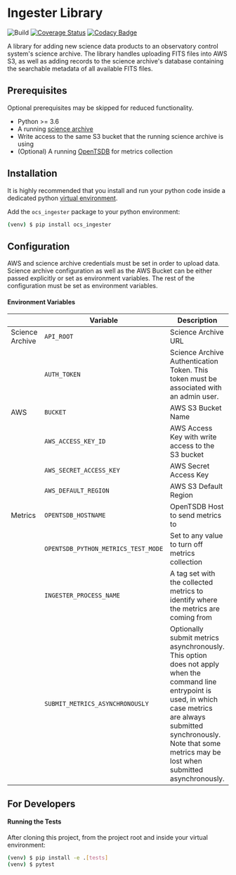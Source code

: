 # Ingester Library

![Build](https://github.com/observatorycontrolsystem/ingester/workflows/Build/badge.svg)
[![Coverage Status](https://coveralls.io/repos/github/observatorycontrolsystem/ingester/badge.svg?branch=master)](https://coveralls.io/github/observatorycontrolsystem/ingester?branch=master)
[![Codacy Badge](https://app.codacy.com/project/badge/Grade/24eb8debeb0c499ca192b4497a1f1e12)](https://www.codacy.com/gh/observatorycontrolsystem/ingester?utm_source=github.com&utm_medium=referral&utm_content=observatorycontrolsystem/ingester&utm_campaign=Badge_Grade)

A library for adding new science data products to an observatory control system's science archive. The library
handles uploading FITS files into AWS S3, as well as adding records to the science archive's database containing
the searchable metadata of all available FITS files.

## Prerequisites

Optional prerequisites may be skipped for reduced functionality.

-   Python >= 3.6
-   A running [science archive](https://github.com/observatorycontrolsystem/science-archive)
-   Write access to the same S3 bucket that the running science archive is using
-   (Optional) A running [OpenTSDB](http://opentsdb.net/) for metrics collection

## Installation

It is highly recommended that you install and run your python code inside a dedicated python
[virtual environment](https://docs.python.org/3/tutorial/venv.html).

Add the `ocs_ingester` package to your python environment:

```bash
(venv) $ pip install ocs_ingester
```

## Configuration

AWS and science archive credentials must be set in order to upload data. Science archive configuration as well as the
AWS Bucket can be either passed explicitly or set as environment variables. The rest of the configuration must be
set as environment variables.

#### Environment Variables

|                 | Variable                            | Description                                                                                                                                                                                                                                | Default                    |
| --------------- | ----------------------------------- | ------------------------------------------------------------------------------------------------------------------------------------------------------------------------------------------------------------------------------------------ | -------------------------- |
| Science Archive | `API_ROOT`                          | Science Archive URL                                                                                                                                                                                                                        | `"http://localhost:8000/"` |
|                 | `AUTH_TOKEN`                        | Science Archive Authentication Token. This token must be associated with an admin user.                                                                                                                                                    | _empty string_             |
| AWS             | `BUCKET`                            | AWS S3 Bucket Name                                                                                                                                                                                                                         | `ingestertest`             |
|                 | `AWS_ACCESS_KEY_ID`                 | AWS Access Key with write access to the S3 bucket                                                                                                                                                                                          | _empty string_             |
|                 | `AWS_SECRET_ACCESS_KEY`             | AWS Secret Access Key                                                                                                                                                                                                                      | _empty string_             |
|                 | `AWS_DEFAULT_REGION`                | AWS S3 Default Region                                                                                                                                                                                                                      | _empty string_             |
| Metrics         | `OPENTSDB_HOSTNAME`                 | OpenTSDB Host to send metrics to                                                                                                                                                                                                           | _empty string_             |
|                 | `OPENTSDB_PYTHON_METRICS_TEST_MODE` | Set to any value to turn off metrics collection                                                                                                                                                                                            | `False`                    |
|                 | `INGESTER_PROCESS_NAME`             | A tag set with the collected metrics to identify where the metrics are coming from                                                                                                                                                         | `ingester`                 |
|                 | `SUBMIT_METRICS_ASYNCHRONOUSLY`     | Optionally submit metrics asynchronously. This option does not apply when the command line entrypoint is used, in which case metrics are always submitted synchronously. Note that some metrics may be lost when submitted asynchronously. | `False`                    |


## For Developers

#### Running the Tests

After cloning this project, from the project root and inside your virtual environment:

```bash
(venv) $ pip install -e .[tests]
(venv) $ pytest
```
